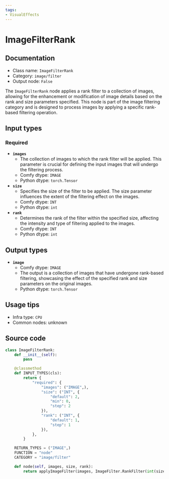 ```yaml
---
tags:
- VisualEffects
---
```


# ImageFilterRank
## Documentation
- Class name: `ImageFilterRank`
- Category: `image/filter`
- Output node: `False`

The `ImageFilterRank` node applies a rank filter to a collection of images, allowing for the enhancement or modification of image details based on the rank and size parameters specified. This node is part of the image filtering category and is designed to process images by applying a specific rank-based filtering operation.
## Input types
### Required
- **`images`**
    - The collection of images to which the rank filter will be applied. This parameter is crucial for defining the input images that will undergo the filtering process.
    - Comfy dtype: `IMAGE`
    - Python dtype: `torch.Tensor`
- **`size`**
    - Specifies the size of the filter to be applied. The size parameter influences the extent of the filtering effect on the images.
    - Comfy dtype: `INT`
    - Python dtype: `int`
- **`rank`**
    - Determines the rank of the filter within the specified size, affecting the intensity and type of filtering applied to the images.
    - Comfy dtype: `INT`
    - Python dtype: `int`
## Output types
- **`image`**
    - Comfy dtype: `IMAGE`
    - The output is a collection of images that have undergone rank-based filtering, showcasing the effect of the specified rank and size parameters on the original images.
    - Python dtype: `torch.Tensor`
## Usage tips
- Infra type: `CPU`
- Common nodes: unknown


## Source code
```python
class ImageFilterRank:
    def __init__(self):
        pass

    @classmethod
    def INPUT_TYPES(cls):
        return {
            "required": {
                "images": ("IMAGE",),
                "size": ("INT", {
                    "default": 2,
                    "min": 0,
                    "step": 2
                }),
                "rank": ("INT", {
                    "default": 1,
                    "step": 1
                }),
            },
        }

    RETURN_TYPES = ("IMAGE",)
    FUNCTION = "node"
    CATEGORY = "image/filter"

    def node(self, images, size, rank):
        return applyImageFilter(images, ImageFilter.RankFilter(int(size) + 1, rank))

```
